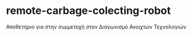 # remote-carbage-colecting-robot
Αποθετήριο  για στην συμμετοχή στον Διαγωνισμό Ανοιχτών Τεχνολογιών
